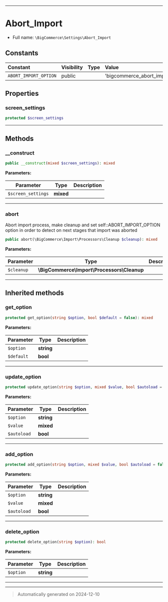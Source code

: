 ***

# Abort_Import





* Full name: `\BigCommerce\Settings\Abort_Import`


## Constants

| Constant | Visibility | Type | Value |
|:---------|:-----------|:-----|:------|
|`ABORT_IMPORT_OPTION`|public| |&#039;bigcommerce_abort_import_option&#039;|

## Properties


### screen_settings



```php
protected $screen_settings
```






***

## Methods


### __construct



```php
public __construct(mixed $screen_settings): mixed
```








**Parameters:**

| Parameter | Type | Description |
|-----------|------|-------------|
| `$screen_settings` | **mixed** |  |





***

### abort

Abort import process, make cleanup and set self::ABORT_IMPORT_OPTION option in order
to detect on next stages that import was aborted

```php
public abort(\BigCommerce\Import\Processors\Cleanup $cleanup): mixed
```








**Parameters:**

| Parameter | Type | Description |
|-----------|------|-------------|
| `$cleanup` | **\BigCommerce\Import\Processors\Cleanup** |  |





***


## Inherited methods


### get_option



```php
protected get_option(string $option, bool $default = false): mixed
```








**Parameters:**

| Parameter | Type | Description |
|-----------|------|-------------|
| `$option` | **string** |  |
| `$default` | **bool** |  |





***

### update_option



```php
protected update_option(string $option, mixed $value, bool $autoload = false): bool
```








**Parameters:**

| Parameter | Type | Description |
|-----------|------|-------------|
| `$option` | **string** |  |
| `$value` | **mixed** |  |
| `$autoload` | **bool** |  |





***

### add_option



```php
protected add_option(string $option, mixed $value, bool $autoload = false): bool
```








**Parameters:**

| Parameter | Type | Description |
|-----------|------|-------------|
| `$option` | **string** |  |
| `$value` | **mixed** |  |
| `$autoload` | **bool** |  |





***

### delete_option



```php
protected delete_option(string $option): bool
```








**Parameters:**

| Parameter | Type | Description |
|-----------|------|-------------|
| `$option` | **string** |  |





***


***
> Automatically generated on 2024-12-10
